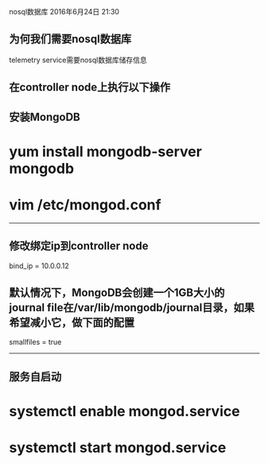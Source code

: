 nosql数据库
2016年6月24日
21:30
 
## 为何我们需要nosql数据库
telemetry service需要nosql数据库储存信息
 
## 在controller node上执行以下操作
 
## 安装MongoDB
# yum install mongodb-server mongodb
# vim /etc/mongod.conf
*********************************
## 修改绑定ip到controller node
bind_ip = 10.0.0.12
 
## 默认情况下，MongoDB会创建一个1GB大小的journal file在/var/lib/mongodb/journal目录，如果希望减小它，做下面的配置
smallfiles = true
*********************************
 
## 服务自启动
# systemctl enable mongod.service
# systemctl start mongod.service
 

